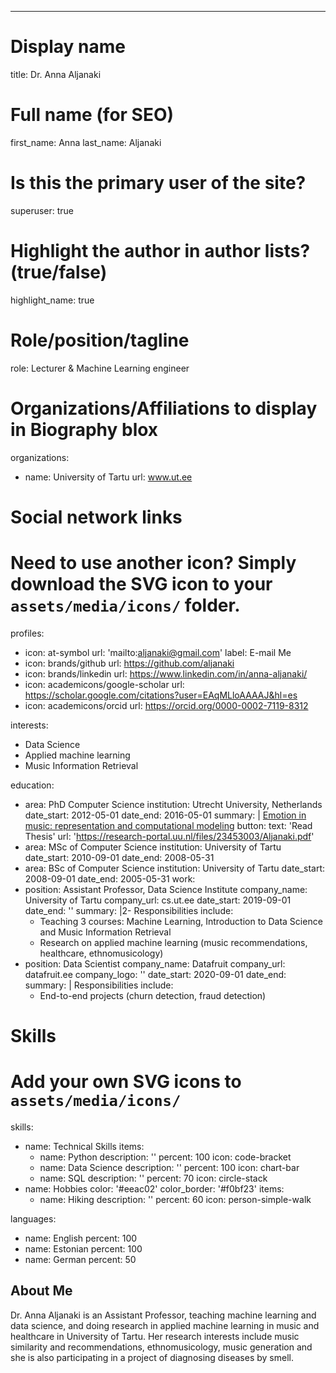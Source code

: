 ---
# Display name
title: Dr. Anna Aljanaki


# Full name (for SEO)
first_name: Anna
last_name: Aljanaki


# Is this the primary user of the site?
superuser: true

# Highlight the author in author lists? (true/false)
highlight_name: true

# Role/position/tagline
role: Lecturer & Machine Learning engineer

# Organizations/Affiliations to display in Biography blox
organizations:
  - name: University of Tartu
    url: www.ut.ee

# Social network links
# Need to use another icon? Simply download the SVG icon to your `assets/media/icons/` folder.
profiles:
  - icon: at-symbol
    url: 'mailto:aljanaki@gmail.com'
    label: E-mail Me
   - icon: brands/github
    url: https://github.com/aljanaki
  - icon: brands/linkedin
    url: https://www.linkedin.com/in/anna-aljanaki/
  - icon: academicons/google-scholar
    url: https://scholar.google.com/citations?user=EAqMLloAAAAJ&hl=es
  - icon: academicons/orcid
    url: https://orcid.org/0000-0002-7119-8312

interests:
  - Data Science
  - Applied machine learning 
  - Music Information Retrieval

education:
  - area: PhD Computer Science
    institution: Utrecht University, Netherlands
    date_start: 2012-05-01
    date_end: 2016-05-01
    summary: |
      [Emotion in music: representation and computational modeling](https://research-portal.uu.nl/files/23453003/Aljanaki.pdf)
    button:
      text: 'Read Thesis'
      url: 'https://research-portal.uu.nl/files/23453003/Aljanaki.pdf'
  - area: MSc of Computer Science
    institution: University of Tartu
    date_start: 2010-09-01
    date_end: 2008-05-31
  - area: BSc of Computer Science 
    institution: University of Tartu
    date_start: 2008-09-01
    date_end: 2005-05-31
work:
  - position: Assistant Professor, Data Science Institute
    company_name: University of Tartu
    company_url: cs.ut.ee
    date_start: 2019-09-01
    date_end: ''
    summary: |2-
      Responsibilities include:
      - Teaching 3 courses: Machine Learning, Introduction to Data Science and Music Information Retrieval  
      - Research on applied machine learning (music recommendations, healthcare, ethnomusicology)
  - position: Data Scientist
    company_name: Datafruit
    company_url: datafruit.ee
    company_logo: ''
    date_start: 2020-09-01
    date_end: 
    summary: |
      Responsibilities include:
      - End-to-end projects (churn detection, fraud detection)

# Skills
# Add your own SVG icons to `assets/media/icons/`
skills:
  - name: Technical Skills
    items:
      - name: Python
        description: ''
        percent: 100
        icon: code-bracket
      - name: Data Science
        description: ''
        percent: 100
        icon: chart-bar
      - name: SQL
        description: ''
        percent: 70
        icon: circle-stack
  - name: Hobbies
    color: '#eeac02'
    color_border: '#f0bf23'
    items:
      - name: Hiking
        description: ''
        percent: 60
        icon: person-simple-walk

languages:
  - name: English
    percent: 100
  - name: Estonian
    percent: 100
  - name: German
    percent: 50


## About Me

Dr. Anna Aljanaki is an Assistant Professor, teaching machine learning and data science, and doing research in applied machine learning in music and healthcare in University of Tartu. Her research interests include music similarity and recommendations, ethnomusicology, music generation and she is also participating in a project of diagnosing diseases by smell. 
